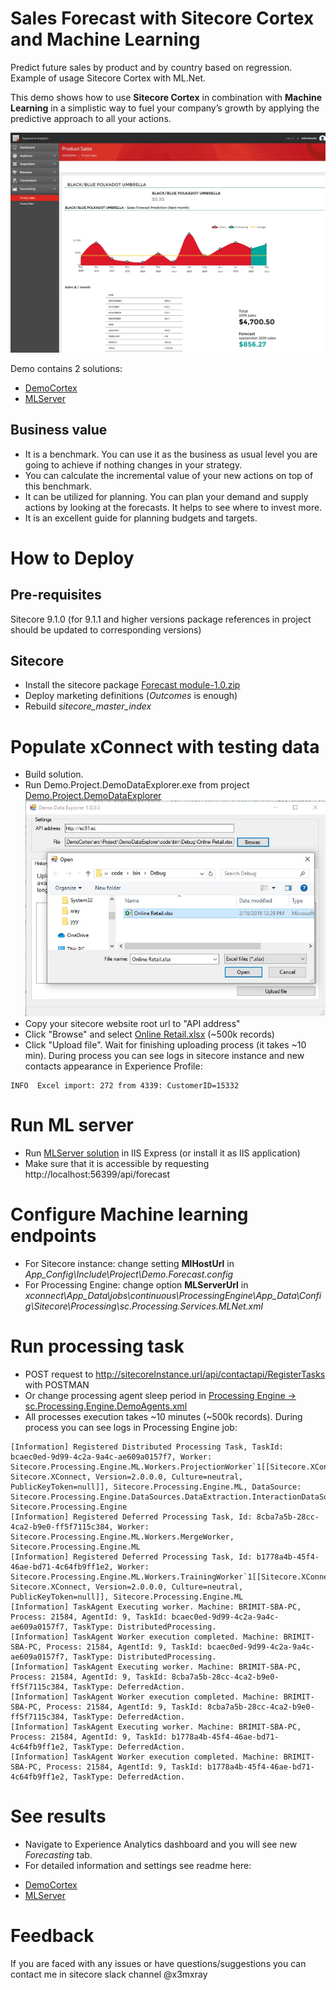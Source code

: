 # Sales Forecast with Sitecore Cortex and Machine Learning
Predict future sales by product and by country based on regression.
Example of usage Sitecore Cortex with ML.Net.

This demo shows how to use **Sitecore Cortex** in combination with **Machine Learning** in a simplistic way to fuel your company’s growth by applying the predictive approach to all your actions.

![Forecast](https://github.com/x3mxray/Cortex.Demo.Forecast/blob/master/documentation/images/forecast.jpg)

Demo contains 2 solutions:
- [DemoCortex](https://github.com/x3mxray/Cortex.Demo.Forecast/tree/master/DemoCortex)
- [MLServer](https://github.com/x3mxray/Cortex.Demo.Forecast/tree/master/MLServer)

## Business value

* It is a benchmark. You can use it as the business as usual level you are going to achieve if nothing changes in your strategy.
* You can calculate the incremental value of your new actions on top of this benchmark.
* It can be utilized for planning. You can plan your demand and supply actions by looking at the forecasts. It helps to see where to invest more.
* It is an excellent guide for planning budgets and targets.


# How to Deploy #

## Pre-requisites
Sitecore 9.1.0 (for 9.1.1 and higher versions package references in project should be updated to corresponding versions)

## Sitecore
* Install the sitecore package [Forecast module-1.0.zip](https://github.com/x3mxray/Cortex.Demo.Forecast/blob/master/install/Forecast_module-1.0.zip)
* Deploy marketing definitions (*Outcomes* is enough)
* Rebuild *sitecore_master_index*

# Populate xConnect with testing data #
* Build solution.
* Run Demo.Project.DemoDataExplorer.exe from project [Demo.Project.DemoDataExplorer](https://github.com/x3mxray/Cortex.Demo.Forecast/tree/master/DemoCortex/src/Project/DemoDataExplorer/code)
![Data Explorer](https://github.com/x3mxray/Cortex.Demo.Forecast/blob/master/documentation/images/DataExplorer.jpg)
* Copy your sitecore website root url to "API address"
* Click "Browse" and select [Online Retail.xlsx](https://github.com/x3mxray/Cortex.Demo.Forecast/blob/master/install/Online_Retail.xlsx) (~500k records)
* Click "Upload file". Wait for finishing uploading process (it takes ~10 min). During process you can see logs in sitecore instance and new contacts appearance in Experience Profile:
```
INFO  Excel import: 272 from 4339: CustomerID=15332
```

# Run ML server #
* Run [MLServer solution](https://github.com/x3mxray/Cortex.Demo.Forecast/tree/master/MLServer) in IIS Express (or install it as IIS application)
* Make sure that it is accessible by requesting http://localhost:56399/api/forecast

# Configure Machine learning endpoints #
* For Sitecore instance: change setting **MlHostUrl** in *App_Config\Include\Project\Demo.Forecast.config*
* For Processing Engine: change option **MLServerUrl** in *xconnect\App_Data\jobs\continuous\ProcessingEngine\App_Data\Config\Sitecore\Processing\sc.Processing.Services.MLNet.xml*

# Run processing task #
- POST request to http://sitecoreInstance.url/api/contactapi/RegisterTasks with POSTMAN
- Or change processing agent sleep period in [Processing Engine -> sc.Processing.Engine.DemoAgents.xml](https://github.com/x3mxray/Cortex.Demo.Forecast/blob/master/DemoCortex/src/Foundation/ProcessingEngine/code/App_Config/Processing/Demo/sc.Processing.Engine.DemoAgents.xml)
- All processes execution takes ~10 minutes (~500k records). During process you can see logs in Processing Engine job:
```
[Information] Registered Distributed Processing Task, TaskId: bcaec0ed-9d99-4c2a-9a4c-ae609a0157f7, Worker: Sitecore.Processing.Engine.ML.Workers.ProjectionWorker`1[[Sitecore.XConnect.Interaction, Sitecore.XConnect, Version=2.0.0.0, Culture=neutral, PublicKeyToken=null]], Sitecore.Processing.Engine.ML, DataSource: Sitecore.Processing.Engine.DataSources.DataExtraction.InteractionDataSource, Sitecore.Processing.Engine
[Information] Registered Deferred Processing Task, Id: 8cba7a5b-28cc-4ca2-b9e0-ff5f7115c384, Worker: Sitecore.Processing.Engine.ML.Workers.MergeWorker, Sitecore.Processing.Engine.ML
[Information] Registered Deferred Processing Task, Id: b1778a4b-45f4-46ae-bd71-4c64fb9ff1e2, Worker: Sitecore.Processing.Engine.ML.Workers.TrainingWorker`1[[Sitecore.XConnect.Interaction, Sitecore.XConnect, Version=2.0.0.0, Culture=neutral, PublicKeyToken=null]], Sitecore.Processing.Engine.ML
[Information] TaskAgent Executing worker. Machine: BRIMIT-SBA-PC, Process: 21584, AgentId: 9, TaskId: bcaec0ed-9d99-4c2a-9a4c-ae609a0157f7, TaskType: DistributedProcessing.
[Information] TaskAgent Worker execution completed. Machine: BRIMIT-SBA-PC, Process: 21584, AgentId: 9, TaskId: bcaec0ed-9d99-4c2a-9a4c-ae609a0157f7, TaskType: DistributedProcessing.
[Information] TaskAgent Executing worker. Machine: BRIMIT-SBA-PC, Process: 21584, AgentId: 9, TaskId: 8cba7a5b-28cc-4ca2-b9e0-ff5f7115c384, TaskType: DeferredAction.
[Information] TaskAgent Worker execution completed. Machine: BRIMIT-SBA-PC, Process: 21584, AgentId: 9, TaskId: 8cba7a5b-28cc-4ca2-b9e0-ff5f7115c384, TaskType: DeferredAction.
[Information] TaskAgent Executing worker. Machine: BRIMIT-SBA-PC, Process: 21584, AgentId: 9, TaskId: b1778a4b-45f4-46ae-bd71-4c64fb9ff1e2, TaskType: DeferredAction.
[Information] TaskAgent Worker execution completed. Machine: BRIMIT-SBA-PC, Process: 21584, AgentId: 9, TaskId: b1778a4b-45f4-46ae-bd71-4c64fb9ff1e2, TaskType: DeferredAction.
```

# See results #
* Navigate to Experience Analytics dashboard and you will see new *Forecasting* tab.
* For detailed information and settings see readme here:
- [DemoCortex](https://github.com/x3mxray/Cortex.Demo.Forecast/tree/master/DemoCortex)
- [MLServer](https://github.com/x3mxray/Cortex.Demo.Forecast/tree/master/MLServer)

# Feedback #
If you are faced with any issues or have questions/suggestions you can contact me in sitecore slack channel @x3mxray